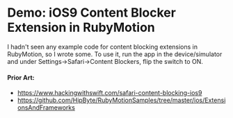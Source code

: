 # Demo: iOS9 Content Blocker Extension in RubyMotion

I hadn't seen any example code for content blocking extensions in RubyMotion, so I wrote some.
To use it, run the app in the device/simulator and under Settings->Safari->Content Blockers, flip the switch to ON.

#### Prior Art:

- <https://www.hackingwithswift.com/safari-content-blocking-ios9>
- <https://github.com/HipByte/RubyMotionSamples/tree/master/ios/ExtensionsAndFrameworks>

